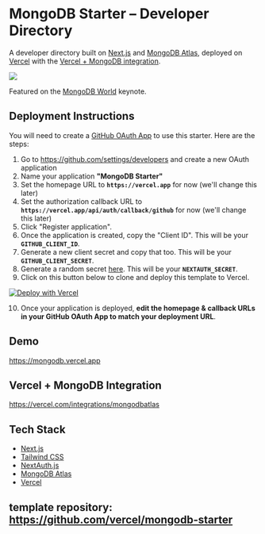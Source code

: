 # MongoDB Starter – Developer Directory

A developer directory built on [Next.js](https://nextjs.org/) and [MongoDB Atlas](https://www.mongodb.com/atlas/database), deployed on [Vercel](https://vercel.com/) with the [Vercel + MongoDB integration](https://vercel.com/integrations/mongodbatlas).

![](/public/og.png)

Featured on the [MongoDB World](https://www.mongodb.com/world-2022) keynote.

## Deployment Instructions

You will need to create a [GitHub OAuth App](https://docs.github.com/en/developers/apps/building-oauth-apps/creating-an-oauth-app) to use this starter. Here are the steps:

1. Go to https://github.com/settings/developers and create a new OAuth application
2. Name your application **"MongoDB Starter"**
3. Set the homepage URL to **`https://vercel.app`** for now (we'll change this later)
4. Set the authorization callback URL to **`https://vercel.app/api/auth/callback/github`** for now (we'll change this later)
5. Click "Register application".
6. Once the application is created, copy the "Client ID". This will be your **`GITHUB_CLIENT_ID`**.
7. Generate a new client secret and copy that too. This will be your **`GITHUB_CLIENT_SECRET`**.
8. Generate a random secret [here](https://generate-secret.vercel.app/32). This will be your **`NEXTAUTH_SECRET`**.
9. Click on this button below to clone and deploy this template to Vercel.

[![Deploy with Vercel](https://vercel.com/button)](https://vercel.com/new/clone?repository-url=https%3A%2F%2Fgithub.com%2Fvercel%2Fmongodb-starter&project-name=mongodb-nextjs&repository-name=mongodb-nextjs&demo-title=MongoDB%20Developer%20Directory&demo-description=Log%20in%20with%20GitHub%20to%20create%20a%20directory%20of%20contacts.&demo-url=https%3A%2F%2Fmongodb.vercel.app%2F&demo-image=https%3A%2F%2Fmongodb.vercel.app%2Fog.png&integration-ids=oac_jnzmjqM10gllKmSrG0SGrHOH&env=GITHUB_CLIENT_ID,GITHUB_CLIENT_SECRET,NEXTAUTH_SECRET&envDescription=Instructions%20on%20how%20to%20configure%20these%20env%20vars:&envLink=https://github.com/vercel/mongodb-starter/blob/main/.env.example)

10. Once your application is deployed, **edit the homepage & callback URLs in your GitHub OAuth App to match your deployment URL**.

## Demo

https://mongodb.vercel.app

## Vercel + MongoDB Integration

https://vercel.com/integrations/mongodbatlas

## Tech Stack

- [Next.js](https://nextjs.org/)
- [Tailwind CSS](https://tailwindcss.com/)
- [NextAuth.js](https://next-auth.js.org/)
- [MongoDB Atlas](https://www.mongodb.com/atlas/database)
- [Vercel](https://vercel.com/)

## template repository: https://github.com/vercel/mongodb-starter
